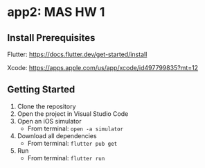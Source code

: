 # app2: MAS HW 1

## Install Prerequisites 

Flutter: 
  https://docs.flutter.dev/get-started/install
  
Xcode:
  https://apps.apple.com/us/app/xcode/id497799835?mt=12

## Getting Started

1. Clone the repository
1. Open the project in Visual Studio Code
1. Open an iOS simulator
    - From terminal: `open -a simulator`
1. Download all dependencies
    - From terminal: `flutter pub get`
1. Run
    - From terminal: `flutter run`
